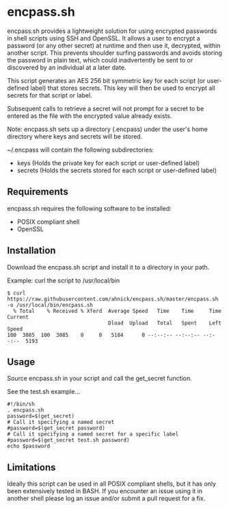 # encpass.sh

encpass.sh provides a lightweight solution for using encrypted passwords in shell scripts using SSH and OpenSSL. It allows a user to encrypt a password (or any other secret) at runtime and then use it, decrypted, within another script. This prevents shoulder surfing passwords and avoids storing the password in plain text, which could inadvertently be sent to or discovered by an individual at a later date.

This script generates an AES 256 bit symmetric key for each script (or user-defined label) that stores secrets. This key will then be used to encrypt all secrets for that script or label.

Subsequent calls to retrieve a secret will not prompt for a secret to be entered as the file with the encrypted value already exists.

Note: encpass.sh sets up a directory (.encpass) under the user's home directory where keys and secrets will be stored.

~/.encpass will contain the following subdirectories:

* keys (Holds the private key for each script or user-defined label)
* secrets (Holds the secrets stored for each script or user-defined label)

## Requirements

encpass.sh requires the following software to be installed:

* POSIX compliant shell
* OpenSSL

## Installation

Download the encpass.sh script and install it to a directory in your path.

Example: curl the script to /usr/local/bin
```
$ curl https://raw.githubusercontent.com/ahnick/encpass.sh/master/encpass.sh -o /usr/local/bin/encpass.sh
  % Total    % Received % Xferd  Average Speed   Time    Time     Time  Current
                                 Dload  Upload   Total   Spent    Left  Speed
100  3085  100  3085    0     0   5184      0 --:--:-- --:--:-- --:--:--  5193
```

## Usage

Source encpass.sh in your script and call the get_secret function.

See the test.sh example...
```
#!/bin/sh
. encpass.sh
password=$(get_secret)
# Call it specifying a named secret
#password=$(get_secret password)
# Call it specifying a named secret for a specific label
#password=$(get_secret test.sh password)
echo $password
```

## Limitations

Ideally this script can be used in all POSIX compliant shells, but it has only been extensively tested in BASH.  If you encounter an issue using it in another shell please log an issue and/or submit a pull request for a fix.
